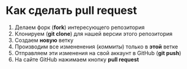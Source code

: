 # Как сделать pull request

1. Делаем форк (**fork**) интересующего репозитория
2. Клонируем (**git clone**) для нашей версии этого репозитория
3. Создаем **новую** ветку
4. Производим все измененения (*коммиты*) только в **этой** ветке
5. Отправляем эти изменения на свой аккаунт в GitHub (**git push**)
6. На сайте GitHub нажимаем кнопку **pull request**